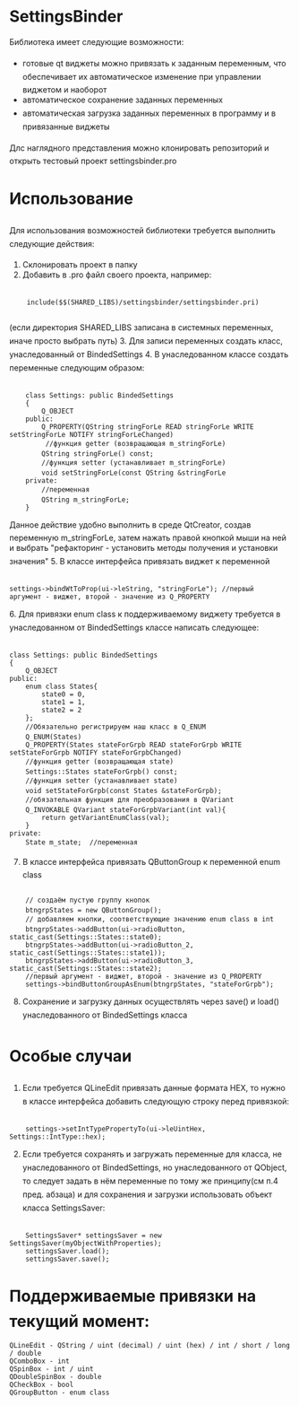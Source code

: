 ﻿# SettingsBinder

Библиотека имеет следующие возможности:
* готовые qt виджеты можно привязать к заданным переменным, что обеспечивает их автоматическое изменение при управлении виджетом и наоборот
* автоматическое сохранение заданных переменных 
* автоматическая загрузка заданных  переменных в программу и в привязанные виджеты

Длс наглядного представления можно клонировать репозиторий и открыть тестовый проект settingsbinder.pro

# Использование
Для использования возможностей библиотеки требуется выполнить следующие действия:
1. Склонировать проект в папку
2. Добавить в .pro файл своего проекта, например:
	<pre><code>
	include($$(SHARED_LIBS)/settingsbinder/settingsbinder.pri)
	</code></pre>
(если директория SHARED_LIBS записана в системных переменных, иначе просто выбрать путь)
3. Для записи переменных создать класс, унаследованный от BindedSettings
4. В унаследованном классе создать переменные следующим образом:
<pre><code>
	class Settings: public BindedSettings
	{
		Q_OBJECT
	public:
		Q_PROPERTY(QString stringForLe READ stringForLe WRITE setStringForLe NOTIFY stringForLeChanged)
		 //функция getter (возвращающая m_stringForLe)
		QString stringForLe() const;
		//функция setter (устанавливает m_stringForLe)
		void setStringForLe(const QString &stringForLe 
	private:
		//переменная
		QString m_stringForLe;				
	}
</code></pre>
Данное действие удобно выполнить в среде QtCreator, создав переменную m_stringForLe, затем нажать правой кнопкой мыши на ней и выбрать "рефакторинг - установить методы получения и установки значения"
5. В классе интерфейса привязать виджет к переменной
	<pre><code>
		settings->bindWtToProp(ui->leString, "stringForLe");
			//первый аргумент - виджет, второй - значение из Q_PROPERTY
	</code></pre>
6. Для привязки enum class к поддерживаемому виджету требуется в унаследованном от BindedSettings классе написать следующее:
<pre><code>
class Settings: public BindedSettings
{
	Q_OBJECT
public:
	enum class States{
		state0 = 0,
		state1 = 1,
		state2 = 2
	};
	//Обязательно регистрируем наш класс в Q_ENUM
	Q_ENUM(States)											
	Q_PROPERTY(States stateForGrpb READ stateForGrpb WRITE setStateForGrpb NOTIFY stateForGrpbChanged)
	//функция getter (возвращающая state)
	Settings::States stateForGrpb() const;		
	//функция setter (устанавливает state)
	void setStateForGrpb(const States &stateForGrpb);		
	//обязательная функция для преобразования в QVariant
	Q_INVOKABLE QVariant stateForGrpbVariant(int val){		
		return getVariantEnumClass<States>(val);
	}
private:
	State m_state;	//переменная
</code></pre>

7. В классе интерфейса привязать QButtonGroup к переменной enum class
<pre><code>
	// создаём пустую группу кнопок
	btngrpStates = new QButtonGroup();	
	// добавляем кнопки, соответствующие значению enum class в int							
	btngrpStates->addButton(ui->radioButton, static_cast<int>(Settings::States::state0);           		
	btngrpStates->addButton(ui->radioButton_2, static_cast<int>(Settings::States::state1));          
	btngrpStates->addButton(ui->radioButton_3, static_cast<int>(Settings::States::state2);    
	//первый аргумент - виджет, второй - значение из Q_PROPERTY				
	settings->bindButtonGroupAsEnum<Settings::States>(btngrpStates, "stateForGrpb");			
</code></pre>

8. Сохранение и загрузку данных осуществлять через save() и load() унаследованного от BindedSettings класса

# Особые случаи
1. Если требуется QLineEdit привязать данные формата HEX, то нужно в классе интерфейса добавить следующую строку перед привязкой:
<pre><code>
	settings->setIntTypePropertyTo(ui->leUintHex, Settings::IntType::hex);
</code></pre>
2. Если требуется сохранять и загружать переменные для класса, не унаследованного от BindedSettings, но унаследованного от QObject, то следует задать в нём переменные по тому же принципу(см п.4 пред. абзаца) и для сохранения и загрузки использовать объект класса SettingsSaver:
<pre><code>
	SettingsSaver* settingsSaver = new SettingsSaver(myObjectWithProperties);
	settingsSaver.load();
	settingsSaver.save();
</code></pre>

# Поддерживаемые привязки на текущий момент:
	QLineEdit - QString / uint (decimal) / uint (hex) / int / short / long / double 
	QComboBox - int
	QSpinBox - int / uint
	QDoubleSpinBox - double
	QCheckBox - bool
	QGroupButton - enum class